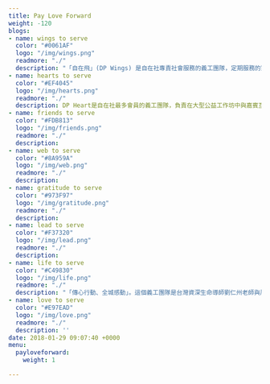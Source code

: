 ```yaml
---
title: Pay Love Forward
weight: -120
blogs:
- name: wings to serve
  color: "#0061AF"
  logo: "/img/wings.png"
  readmore: "./"
  description: "「自在飛」(DP Wings) 是自在社專責社會服務的義工團隊，定期服務的對象，包括視障老人、精神病患康復者、臨終病人、低收入家庭等。我們的宗旨，是凝聚一群有心人，放下自我，發放愛的力量，關心社區，攜手創造共融，體驗生命的真、善、美。"
- name: hearts to serve
  color: "#EF4045"
  logo: "/img/hearts.png"
  readmore: "./"
  description: DP Heart是自在社最多會員的義工團隊，負責在大型公益工作坊中與嘉賓互動，讓更多人認識並參加DP課程。生命影響生命，當DP人將所學的活現、分享，就是最好的感染力。渴望我們身邊的世界，因為我們的出現而美好多一些。這個團隊很多培訓活動，會員一年到晚都樂在這忙碌同時十分有價值的生活中。
- name: friends to serve
  color: "#FDB813"
  logo: "/img/friends.png"
  readmore: "./"
  description: 
- name: web to serve
  color: "#8A959A"
  logo: "/img/web.png"
  readmore: "./"
  description: 
- name: gratitude to serve
  color: "#973F97"
  logo: "/img/gratitude.png"
  readmore: "./"
  description: 
- name: lead to serve
  color: "#F37320"
  logo: "/img/lead.png"
  readmore: "./"
  description: 
- name: life to serve
  color: "#C49830"
  logo: "/img/life.png"
  readmore: "./"
  description: "「傳心行動、全城感動」。這個義工團隊是台灣資深生命導師劉仁州老師與周華山博士合作的成果，旨在培訓DP義工成為小導師，透過劉老師、華山博士設計的心靈工具，支持不同界別人士認識自己的原生家庭，藉此療癒成長的傷口，迸發生命的新動力。服務對象包括教師、社工、DP義工、公眾人士等。這個團隊曾被邀請到國內舉辦工作坊，口碑載道。"
- name: love to serve
  color: "#E97EAD"
  logo: "/img/love.png"
  readmore: "./"
  description: ''
date: 2018-01-29 09:07:40 +0000
menu:
  payloveforward:
    weight: 1

---
```

